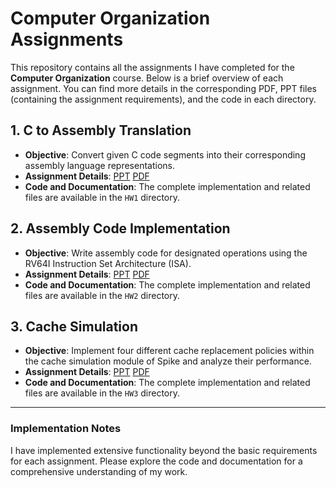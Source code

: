 # Computer Organization Assignments

This repository contains all the assignments I have completed for the **Computer Organization** course. Below is a brief overview of each assignment. You can find more details in the corresponding PDF, PPT files (containing the assignment requirements), and the code in each directory.

## 1. C to Assembly Translation
- **Objective**: Convert given C code segments into their corresponding assembly language representations.
- **Assignment Details**: [PPT](https://github.com/hsylin/Computer-Organization/raw/main/HW1/CO_2023_HW1.pptx)  [PDF](https://github.com/hsylin/Computer-Organization/raw/main/HW1/CO_2023_HW1.pdf)
- **Code and Documentation**: The complete implementation and related files are available in the `HW1` directory.

## 2. Assembly Code Implementation
- **Objective**: Write assembly code for designated operations using the RV64I Instruction Set Architecture (ISA).
- **Assignment Details**: [PPT](https://github.com/hsylin/Computer-Organization/raw/main/HW2/CO_2023_HW2.pptx)  [PDF](https://github.com/hsylin/Computer-Organization/raw/main/HW2/CO_2023_HW2.pdf)
- **Code and Documentation**: The complete implementation and related files are available in the `HW2` directory.

## 3. Cache Simulation
- **Objective**: Implement four different cache replacement policies within the cache simulation module of Spike and analyze their performance.
- **Assignment Details**: [PPT](https://github.com/hsylin/Computer-Organization/raw/main/HW3/CO_2023_HW3.pptx)  [PDF](https://github.com/hsylin/Computer-Organization/raw/main/HW3/CO_2023_HW3.pdf)
- **Code and Documentation**: The complete implementation and related files are available in the `HW3` directory.

---

### Implementation Notes
I have implemented extensive functionality beyond the basic requirements for each assignment. Please explore the code and documentation for a comprehensive understanding of my work.
